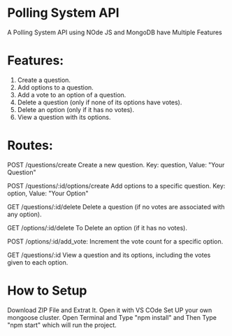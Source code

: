 # Polling System API

A Polling System API using NOde JS and MongoDB have Multiple Features

# Features:

1. Create a question.
2. Add options to a question.
3. Add a vote to an option of a question.
4. Delete a question (only if none of its options have votes).
5. Delete an option (only if it has no votes).
6. View a question with its options.


# Routes:

POST /questions/create  Create a new question.
Key: question,
Value: "Your Question"

POST /questions/:id/options/create  Add options to a specific question.
Key: option,
Value: "Your Option"

GET /questions/:id/delete    Delete a question (if no votes are associated with any option).

GET /options/:id/delete   To Delete an option (if it has no votes).

POST /options/:id/add_vote: Increment the vote count for a specific option.

GET /questions/:id   View a question and its options, including the votes given to each option.

# How to Setup
Download ZIP File and Extrat It.
Open it with VS COde
Set UP your own mongoose cluster.
Open Terminal and Type "npm install"
and Then Type "npm start" which will run the project.


